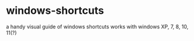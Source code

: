 # windows-shortcuts
a handy visual guide of windows shortcuts
works with windows XP, 7, 8, 10, 11(?)
